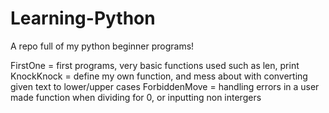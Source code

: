 # Learning-Python
A repo full of my python beginner programs!

FirstOne = first programs, very basic functions used such as len, print
KnockKnock = define my own function, and mess about with converting given text to lower/upper cases
ForbiddenMove = handling errors in a user made function when dividing for 0, or inputting non intergers
